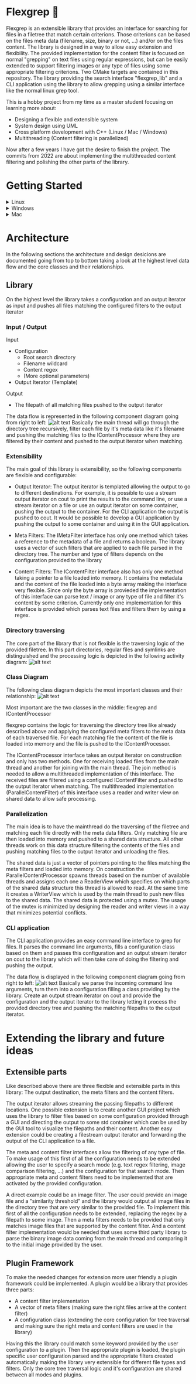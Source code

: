 # Flexgrep 💪
Flexgrep is an extensible library that provides an interface for searching for files in a filetree that match certain criterions. Those criterions can be based on the files meta data (filename, size, binary or not, ...) and/or on the files content. The library is designed in a way to allow easy extension and flexibility. The provided implementation for the content filter is focused on normal "grepping" on text files using regular expressions, but can be easily extended to support filtering images or any type of files using some appropriate filtering criterions.
Two CMake targets are contained in this repository. The library providing the search interface "flexgrep_lib" and a CLI application using the library to allow grepping using a similar interface like the normal linux grep tool.

This is a hobby project from my time as a master student focusing on learning more about:
- Designing a flexible and extensible system
- System design using UML
- Cross platform development with C++ (Linux / Mac / Windows)
- Multithreading (Content filtering is parallelized)

Now after a few years I have got the desire to finish the project. The commits from 2022 are about implementing the multithreaded content filtering and polishing the other parts of the library.


# Getting Started
<details>
<summary>Linux</summary>
  
```
git clone https://github.com/RudiBik/flexgrep.git
cd flexgrep
mkdir build && cd build
cmake ..
make
  
./tests/tests                                   # running unit tests
  
./src/flexgrep [options] rootDirectory regex    # Running the CLI application for grepping
./src/flexgrep ~/ include                       # example search => Find all files containing the word 'include' in the home folder
```
  
</details>

<details>
<summary>Windows</summary>
  
Clone the repo with visual studio community edition
  
Run cmake and build
  
</details>

<details>
<summary>Mac</summary>
  
```
TODO
```

</details>


# Architecture
In the following sections the architecture and design desicions are documented going from top to bottom taking a look at the highest level data flow and the core classes and their relationships.


## Library
On the highest level the library takes a configuration and an output iterator as input and pushes all files matching the configured filters to the output iterator

### Input / Output
Input
- Configuration
  - Root search directory
  - Filename wildcard
  - Content regex
  - (More optional parameters)
- Output Iterator (Template)

Output
- The filepath of all matching files pushed to the output iterator

The data flow is represented in the following component diagram going from right to left:
![alt text](https://github.com/RudiBik/flexgrep/blob/master/doc/images/component-diagram-flexgrep.png?raw=true)
Basically the main thread will go through the directory tree recursively, filter each file by it's meta data like it's filename and pushing the matching files to the IContentProcessor where they are filtered by their content and pushed to the output iterator when matching.


### Extensibility
The main goal of this library is extensibility, so the following components are flexible and configurable:

- Output Iterator:
The output iterator is templated allowing the output to go to different destinations. For example, it is possible to use a stream output iterator on cout to print the results to the command line, or use a stream iterator on a file or use an output iterator on some container, pushing the output to the container. For the CLI application the output is pushed to cout. It would be possible to develop a GUI application by pushing the output to some container and using it in the GUI application.

- Meta Filters:
The IMetaFilter interface has only one method which takes a reference to the metadata of a file and returns a boolean. The library uses a vector of such filters that are applied to each file parsed in the directory tree. The number and type of filters depends on the configuration provided to the library

- Content Filters:
The IContentFilter interface also has only one method taking a pointer to a file loaded into memory. It contains the metadata and the content of the file loaded into a byte array making the interface very flexible.
Since only the byte array is provieded the implementation of this interface can parse text / image or any type of file and filter it's content by some criterion. Currently only one implementation for this interface is provided which parses text files and filters them by using a regex.


### Directory traversing
The core part of the library that is not flexible is the traversing logic of the provided filetree. In this part directories, regular files and symlinks are distinguished and the processing logic is depicted in the following activity diagram:
![alt text](https://github.com/RudiBik/flexgrep/blob/master/doc/images/activity-diagram-mainthread.png?raw=true)


### Class Diagram
The following class diagram depicts the most important classes and their relationship:
![alt text](https://github.com/RudiBik/flexgrep/blob/master/doc/images/class-diagram.png?raw=true)

Most important are the two classes in the middle: flexgrep and IContentProcessor

flexgrep contains the logic for traversing the directory tree like already described above and applying the configured meta filters to the meta data of each traversed file. For each matching file the content of the file is loaded into memory and the file is pushed to the IContentProcessor.

The IContentProcessor interface takes an output iterator on construction and only has two methods. One for receiving loaded files from the main thread and another for joining with the main thread. The join method is needed to allow a multithreaded implementation of this interface. The received files are filtered using a configured IContentFilter and pushed to the output iterator when matching.
The multithreaded implementation (ParallelContentFilter) of this interface uses a reader and writer view on shared data to allow safe processing.


### Parallelization
The main idea is to have the mainthread do the traversing of the filetree and matching each file directly with the meta data filters. Only matching file are then loaded into memory and pushed to a shared data structure. All other threads work on this data structure filtering the contents of the files and pushing matching files to the output iterator and unloading the files.

The shared data is just a vector of pointers pointing to the files matching the meta filters and loaded into memory. On construction the ParallelContentProcessor spawns threads based on the number of available threads and assigns each one a ReaderView which specifies on which parts of the shared data structure this thread is allowed to read. At the same time it creates a WriterView which is used by the main thread to push new files to the shared data.
The shared data is protected using a mutex. The usage of the mutex is minimized by designing the reader and writer views in a way that minimizes potential conflicts.



### CLI application
The CLI application provides an easy command line interface to grep for files. It parses the command line arguments, fills a configuration class based on them and passes this configuration and an output stream iterator on cout to the library which will then take care of doing the filtering and pushing the output.

The data flow is displayed in the following component diagram going from right to left:
![alt text](https://github.com/RudiBik/flexgrep/blob/master/doc/images/component-diagram-main.png?raw=true)
Basically we parse the incoming command line arguments, turn them into a configuration filling a class providing by the library. Create an output stream iterator on cout and provide the configuration and the output iterator to the library letting it process the provided directory tree and pushing the matching filepaths to the output iterator.  





# Extending the library and future ideas

## Extensible parts
Like described above there are three flexible and extensible parts in this library: The output destination, the meta filters and the content filters.

The output iterator allows streaming the passing filepaths to different locations. One possible extension is to create another GUI project which uses the library to filter files based on some configuration provided through a GUI and directing the output to some std container which can be used by the GUI tool to visualize the filepaths and their content. Another easy extension could be creating a filestream output iterator and forwarding the output of the CLI application to a file.

The meta and content filter interfaces allow the filtering of any type of file. To make usage of this first of all the configuration needs to be extended allowing the user to specify a search mode (e.g. text regex filtering, image comparison filtering, ...) and the configuration for that search mode. Then appropriate meta and content filters need to be implemented that are activated by the provided configuration. 

A direct example could be an image filter. The user could provide an image file and a "similarity threshold" and the library would output all image files in the directory tree that are very similar to the provided file. To implement this first of all the configuration needs to be extended, replacing the regex by a filepath to some image. Then a meta filters needs to be provided that only matches image files that are supported by the content filter. And a content filter implementation would be needed that uses some third party library to parse the binary image data coming from the main thread and comparing it to the initial image provided by the user. 

## Plugin Framework
To make the needed changes for extension more user friendly a plugin framework could be implemented. A plugin would be a library that provides three parts:
- A content filter implementation
- A vector of meta filters (making sure the right files arrive at the content filter)
- A configuration class (extending the core configuration for tree traversal and making sure the right meta and content filters are used in the library)

Having this the library could match some keyword provided by the user configuration to a plugin. Then the appropriate plugin is loaded, the plugin specific user configuration parsed and the appropriate filters created automatically making the library very extensible for different file types and filters. Only the core tree traversal logic and it's configuration are shared between all modes and plugins.


